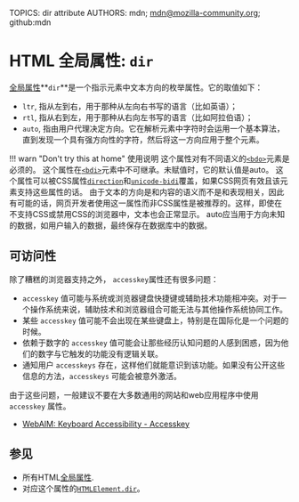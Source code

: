 TOPICS: dir attribute
AUTHORS: mdn; mdn@mozilla-community.org; github:mdn

# HTML 全局属性: `dir`

[全局属性](/zh-hans/webfrontend/HTML_Global_Attributes)**`dir`**是一个指示元素中文本方向的枚举属性。它的取值如下：

- `ltr`, 指从左到右，用于那种从左向右书写的语言（比如英语）；
- `rtl`, 指从右到左，用于那种从右向左书写的语言（比如阿拉伯语）；
- `auto`, 指由用户代理决定方向。它在解析元素中字符时会运用一个基本算法，直到发现一个具有强方向性的字符，然后将这一方向应用于整个元素。

!!! warn "Don't try this at home"
    使用说明
    这个属性对有不同语义的[`<bdo>`](/zh-hans/webfrontend/<bdo>)元素是必须的。
    这个属性在[`<bdi>`](/zh-hans/webfrontend/<bdi>)元素中不可继承。未赋值时，它的默认值是auto。
    这个属性可以被CSS属性[`direction`](/zh-hans/webfrontend/direction)和[`unicode-bidi`](/zh-hans/webfrontend/unicode-bidi)覆盖，如果CSS网页有效且该元素支持这些属性的话。
    由于文本的方向是和内容的语义而不是和表现相关，因此有可能的话，网页开发者使用这一属性而非CSS属性是被推荐的。这样，即使在不支持CSS或禁用CSS的浏览器中，文本也会正常显示。
    auto应当用于方向未知的数据，如用户输入的数据，最终保存在数据库中的数据。

## 可访问性

除了糟糕的浏览器支持之外， `accesskey`属性还有很多问题：

- `accesskey` 值可能与系统或浏览器键盘快捷键或辅助技术功能相冲突。对于一个操作系统来说，辅助技术和浏览器组合可能无法与其他操作系统协同工作。
- 某些 `accesskey` 值可能不会出现在某些键盘上，特别是在国际化是一个问题的时候。
- 依赖于数字的 `accesskey` 值可能会让那些经历认知问题的人感到困惑，因为他们的数字与它触发的功能没有逻辑关联。
- 通知用户 `accesskeys` 存在，这样他们就能意识到该功能。如果没有公开这些信息的方法，`accesskeys` 可能会被意外激活。

由于这些问题，一般建议不要在大多数通用的网站和web应用程序中使用 `accesskey` 属性。

- [WebAIM: Keyboard Accessibility - Accesskey](https://webaim.org/techniques/keyboard/accesskey#spec)

## 参见

- 所有HTML[全局属性](/zh-hans/webfrontend/HTML_Global_Attributes).
- 对应这个属性的[`HTMLElement.dir`](/zh-hans/webfrontend/HTMLElement.dir)。
